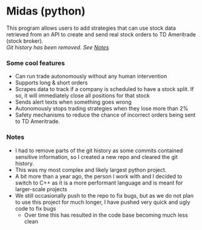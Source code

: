 # Midas (python)
This program allows users to add strategies that can use stock data retrieved from an API to create and send real stock orders to TD Ameritrade (stock broker).   
*Git history has been removed. See [Notes](#Notes)*

### Some cool features
* Can run trade autonomously without any human intervention
* Supports long & short orders
* Scrapes data to track if a company is scheduled to have a stock split. If so, it will immediately close all positions for that stock
* Sends alert texts when something goes wrong
* Autonomously stops trading strategies when they lose more than 2%
* Safety mechanisms to reduce the chance of incorrect orders being sent to TD Ameritrade.

### Notes
- I had to remove parts of the git history as some commits contained sensitive information, so I created a new repo and cleared the git history.
- This was my most complex and likely largest python project.
- A bit more than a year ago, the person I work with and I decided to switch to C++ as it is a more performant language and is meant for larger-scale projects
- We still occasionally push to the repo to fix bugs, but as we do not plan to use this project for much longer, I have pushed very quick and ugly code to fix bugs
  - Over time this has resulted in the code base becoming much less clean
